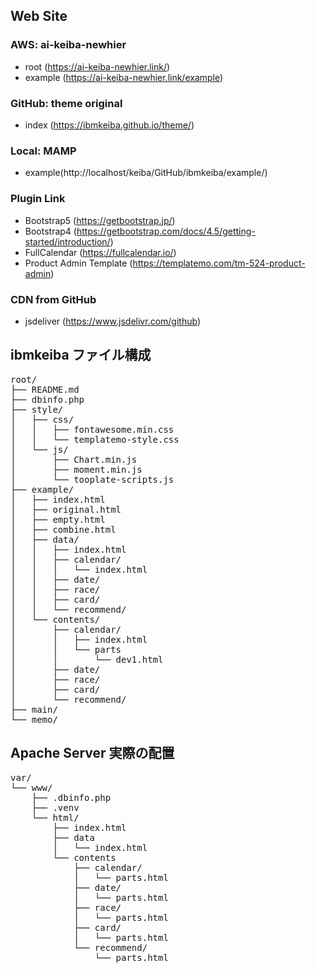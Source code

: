 ## Web Site

### AWS: ai-keiba-newhier
* root (https://ai-keiba-newhier.link/)
* example (https://ai-keiba-newhier.link/example)

### GitHub: theme original
* index (https://ibmkeiba.github.io/theme/)

### Local: MAMP
* example(http://localhost/keiba/GitHub/ibmkeiba/example/)

### Plugin Link
* Bootstrap5 (https://getbootstrap.jp/)
* Bootstrap4 (https://getbootstrap.com/docs/4.5/getting-started/introduction/)
* FullCalendar (https://fullcalendar.io/)
* Product Admin Template (https://templatemo.com/tm-524-product-admin)


### CDN from GitHub
* jsdeliver (https://www.jsdelivr.com/github)



## ibmkeiba ファイル構成

<pre>
root/
├── README.md
├── dbinfo.php
├── style/
│   ├── css/
│   │   ├── fontawesome.min.css
│   │   └── templatemo-style.css
│   └── js/
│       ├── Chart.min.js
│       ├── moment.min.js
│       └── tooplate-scripts.js
├── example/
│   ├── index.html
│   ├── original.html
│   ├── empty.html
│   ├── combine.html
│   ├── data/
│   │   ├── index.html
│   │   ├── calendar/
│   │   │   └── index.html
│   │   ├── date/
│   │   ├── race/
│   │   ├── card/
│   │   └── recommend/
│   └── contents/
│       ├── calendar/
│       │   ├── index.html
│       │   └── parts
│       │       └── dev1.html
│       ├── date/
│       ├── race/
│       ├── card/
│       └── recommend/
├── main/
└── memo/
</pre>


## Apache Server 実際の配置

<pre>
var/
└── www/
    ├── .dbinfo.php
    ├── .venv
    └── html/
        ├── index.html
        ├── data
        │   └── index.html
        └── contents
            ├── calendar/
            │   └── parts.html
            ├── date/
            │   └── parts.html
            ├── race/
            │   └── parts.html
            ├── card/
            │   └── parts.html
            └── recommend/
                └── parts.html
</pre>

<!--
**ibmkeiba/ibmkeiba** is a ✨ _special_ ✨ repository because its `README.md` (this file) appears on your GitHub profile.

Here are some ideas to get you started:

- 🔭 I’m currently working on ...
- 🌱 I’m currently learning ...
- 👯 I’m looking to collaborate on ...
- 🤔 I’m looking for help with ...
- 💬 Ask me about ...
- 📫 How to reach me: ...
- 😄 Pronouns: ...
- ⚡ Fun fact: ...
-->
